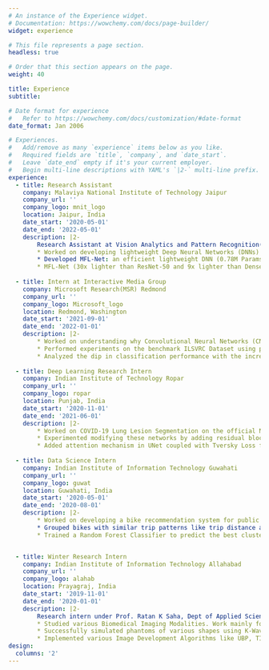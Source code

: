 ```yaml
---
# An instance of the Experience widget.
# Documentation: https://wowchemy.com/docs/page-builder/
widget: experience

# This file represents a page section.
headless: true

# Order that this section appears on the page.
weight: 40

title: Experience
subtitle:

# Date format for experience
#   Refer to https://wowchemy.com/docs/customization/#date-format
date_format: Jan 2006

# Experiences.
#   Add/remove as many `experience` items below as you like.
#   Required fields are `title`, `company`, and `date_start`.
#   Leave `date_end` empty if it's your current employer.
#   Begin multi-line descriptions with YAML's `|2-` multi-line prefix.
experience:
  - title: Research Assistant
    company: Malaviya National Institute of Technology Jaipur
    company_url: ''
    company_logo: mnit_logo
    location: Jaipur, India
    date_start: '2020-05-01'
    date_end: '2022-05-01'
    description: |2-
        Research Assistant at Vision Analytics and Pattern Recognition(VAPR) Lab:
        * Worked on developing lightweight Deep Neural Networks (DNNs) with a focus on Multi-scale feature learning for COVID-19 Detection from Chest CT Scans. Proposed and published three models at top conferences and journals.
        * Developed MFL-Net: an efficient lightweight DNN (0.78M Params) with Multiscale Feature Learning (MFL) modules capturing and preserving features at different depths with a blend of convolutions and residual skip connections.
        * MFL-Net (30x lighter than ResNet-50 and 9x lighter than DenseNet-121) achieved an accuracy of 98.79% and 93.59% on SARS-CoV-2 CT-Scan dataset and COVID-CT dataset respectively.
        
  - title: Intern at Interactive Media Group
    company: Microsoft Research(MSR) Redmond
    company_url: ''
    company_logo: Microsoft_logo
    location: Redmond, Washington
    date_start: '2021-09-01'
    date_end: '2022-01-01'
    description: |2-
        * Worked on understanding why Convolutional Neural Networks (CNNs) fail to generalize on images with varying intensities of adversarial perturbations like Gaussian Noise, Background Occlusion and Affine Transformations.
        * Performed experiments on the benchmark ILSVRC Dataset using pretrained Imagenet models like AlexNet, VGG-16, EfficientNet using Pytorch. Visualized saliency maps using GradCAMs to highlight the model’s attention region in the image, giving insights behind the wrong prediction.  
        * Analyzed the dip in classification performance with the increasing intensity of different perturbations for all the ImageNet models using Matplotlib and Python.
  
  - title: Deep Learning Research Intern
    company: Indian Institute of Technology Ropar
    company_url: ''
    company_logo: ropar
    location: Punjab, India
    date_start: '2020-11-01'
    date_end: '2021-06-01'
    description: |2-
        * Worked on COVID-19 Lung Lesion Segmentation on the official NIH COVID-19 Grand Challenge Data. Analyzed the segmentation performance of U-Net and its variants like R2UNet, Attention UNet etc.
        * Experimented modifying these networks by adding residual blocks and atrous convolution blocks in their architectures.
        * Added attention mechanism in UNet coupled with Tversky Loss function for enhancing feature learning capability which gave the best segmentation IoU of 93.47%.
    
  - title: Data Science Intern
    company: Indian Institute of Information Technology Guwahati
    company_url: ''
    company_logo: guwat
    location: Guwahati, India
    date_start: '2020-05-01'
    date_end: '2020-08-01'
    description: |2-
        * Worked on developing a bike recommendation system for public bike sharing systems around the globe. Analyzed millions of trip records from the official Divvy Bike trip data.
        * Grouped bikes with similar trip patterns like trip distance and trip duration using K-means clustering into three categories: highly used, moderately used and rarely used bikes.
        * Trained a Random Forest Classifier to predict the best cluster of bikes depending on the user’s desired trip duration and trip distance. The model achieved an accuracy of 97%.


  - title: Winter Research Intern
    company: Indian Institute of Information Technology Allahabad
    company_url: ''
    company_logo: alahab
    location: Prayagraj, India
    date_start: '2019-11-01'
    date_end: '2020-01-01'
    description: |2-
        Research intern under Prof. Ratan K Saha, Dept of Applied Sciences:
        * Studied various Biomedical Imaging Modalities. Work mainly focused on Photoacoustic Imaging techniques like PA Tomography, Microscopy.
        * Successfully simulated phantoms of various shapes using K-Wave toolbox in MATLAB. 
        * Implemented various Image Development Algorithms like UBP, TI and worked on different simulation techniques like Monte Carlo Simulation.
design:
  columns: '2'
---
```

